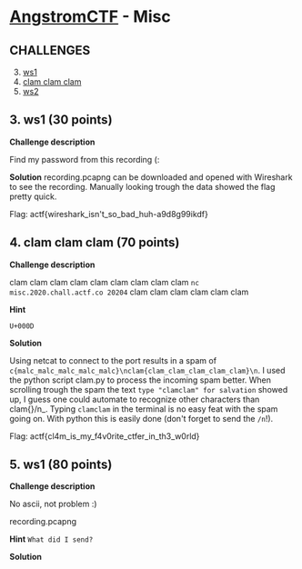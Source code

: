 [AngstromCTF](https://2020.angstromctf.com/challenges) - Misc
===============

CHALLENGES
----------------------

3. [ ws1 ](#ws1)
4. [ clam clam clam ](#clam)
5. [ ws2 ](#ws2)


<a name="ws1"></a>
## 3. ws1 (30 points)

**Challenge description**

Find my password from this recording (:

**Solution**
recording.pcapng can be downloaded and opened with Wireshark to see the recording. Manually looking trough the data showed the flag pretty quick.

Flag: actf{wireshark_isn't_so_bad_huh-a9d8g99ikdf}


<a name="clam"></a>
## 4. clam clam clam (70 points)

**Challenge description**

clam clam clam clam clam clam clam clam clam `nc misc.2020.chall.actf.co 20204` clam clam clam clam clam clam

**Hint**

`U+000D`

**Solution**

Using netcat to connect to the port results in a spam of `c{malc_malc_malc_malc_malc}\nclam{clam_clam_clam_clam_clam}\n`. I used the python script clam.py to process the incoming spam better.  When scrolling trough the spam the text `type "clamclam" for salvation` showed up, I guess one could automate to recognize other characters than clam{}/n_.
Typing `clamclam` in the terminal is no easy feat with the spam going on. With python this is easily done (don't forget to send the `/n`!).

Flag: actf{cl4m_is_my_f4v0rite_ctfer_in_th3_w0rld}

<a name="ws1"></a>
## 5. ws1 (80 points)

**Challenge description**

No ascii, not problem :)

recording.pcapng

**Hint**
` What did I send? `

**Solution**